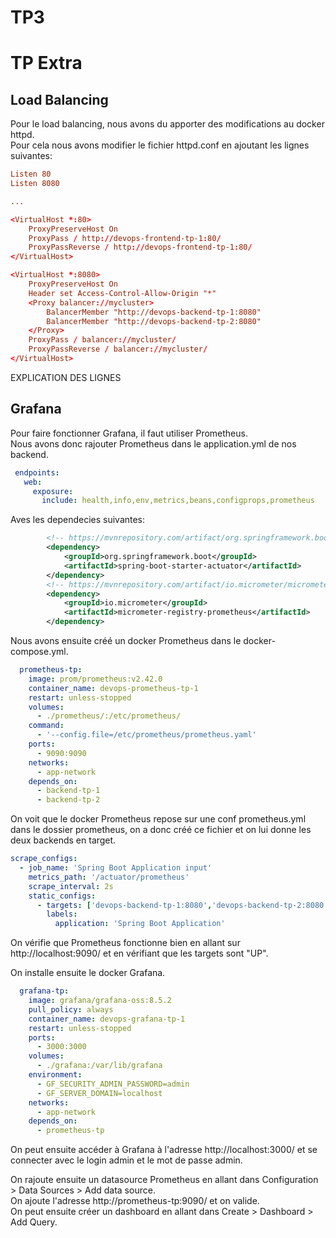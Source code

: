 # TP3

# TP Extra

## Load Balancing

Pour le load balancing, nous avons du apporter des modifications au docker httpd.   
Pour cela nous avons modifier le fichier httpd.conf en ajoutant les lignes suivantes:

```conf
Listen 80
Listen 8080

...

<VirtualHost *:80>
    ProxyPreserveHost On
    ProxyPass / http://devops-frontend-tp-1:80/
    ProxyPassReverse / http://devops-frontend-tp-1:80/
</VirtualHost>

<VirtualHost *:8080>
    ProxyPreserveHost On
    Header set Access-Control-Allow-Origin "*"
    <Proxy balancer://mycluster>
        BalancerMember "http://devops-backend-tp-1:8080"
        BalancerMember "http://devops-backend-tp-2:8080"
    </Proxy>
    ProxyPass / balancer://mycluster/
    ProxyPassReverse / balancer://mycluster/
</VirtualHost>
```

EXPLICATION DES LIGNES

## Grafana

Pour faire fonctionner Grafana, il faut utiliser Prometheus.    
Nous avons donc rajouter Prometheus dans le application.yml de nos backend.

```yaml
 endpoints:
   web:
     exposure:
       include: health,info,env,metrics,beans,configprops,prometheus
```
Aves les dependecies suivantes:

```xml
		<!-- https://mvnrepository.com/artifact/org.springframework.boot/spring-boot-starter-actuator -->
		<dependency>
			<groupId>org.springframework.boot</groupId>
			<artifactId>spring-boot-starter-actuator</artifactId>
		</dependency>
		<!-- https://mvnrepository.com/artifact/io.micrometer/micrometer-registry-prometheus -->
		<dependency>
			<groupId>io.micrometer</groupId>
			<artifactId>micrometer-registry-prometheus</artifactId>
		</dependency>
```

Nous avons ensuite créé un docker Prometheus dans le docker-compose.yml.

```yaml
  prometheus-tp:
    image: prom/prometheus:v2.42.0
    container_name: devops-prometheus-tp-1
    restart: unless-stopped
    volumes:
      - ./prometheus/:/etc/prometheus/
    command:
      - '--config.file=/etc/prometheus/prometheus.yaml'
    ports:
      - 9090:9090
    networks:
      - app-network
    depends_on:
      - backend-tp-1
      - backend-tp-2
```

On voit que le docker Prometheus repose sur une conf prometheus.yml dans le dossier prometheus, on a donc créé ce fichier et on lui donne les deux backends en target.

```yaml
scrape_configs:
  - job_name: 'Spring Boot Application input'
    metrics_path: '/actuator/prometheus'
    scrape_interval: 2s
    static_configs:
      - targets: ['devops-backend-tp-1:8080','devops-backend-tp-2:8080']
        labels:
          application: 'Spring Boot Application'
```

On vérifie que Prometheus fonctionne bien en allant sur http://localhost:9090/ et en vérifiant que les targets sont "UP".

On installe ensuite le docker Grafana.

```yaml
  grafana-tp:
    image: grafana/grafana-oss:8.5.2
    pull_policy: always
    container_name: devops-grafana-tp-1
    restart: unless-stopped
    ports:
      - 3000:3000
    volumes:
      - ./grafana:/var/lib/grafana
    environment:
      - GF_SECURITY_ADMIN_PASSWORD=admin
      - GF_SERVER_DOMAIN=localhost
    networks:
      - app-network
    depends_on:
      - prometheus-tp
```

On peut ensuite accéder à Grafana à l'adresse http://localhost:3000/ et se connecter avec le login admin et le mot de passe admin.

On rajoute ensuite un datasource Prometheus en allant dans Configuration > Data Sources > Add data source.   
On ajoute l'adresse http://prometheus-tp:9090/ et on valide.    
On peut ensuite créer un dashboard en allant dans Create > Dashboard > Add Query.




